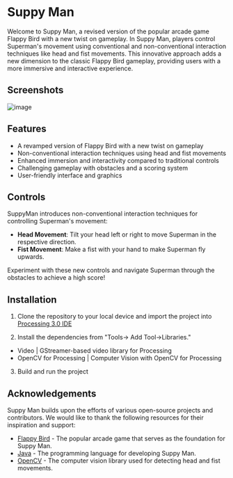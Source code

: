 
# Suppy Man

Welcome to Suppy Man, a revised version of the popular arcade game Flappy Bird with a new twist on gameplay. In Suppy Man, players control Superman's movement using conventional and non-conventional interaction techniques like head and fist movements. This innovative approach adds a new dimension to the classic Flappy Bird gameplay, providing users with a more immersive and interactive experience.



## Screenshots

![image](https://github.com/avanishgarg/SuppyMan/assets/44157009/446ee9a3-dde6-4303-94f4-ff843f90dc32)



## Features

- A revamped version of Flappy Bird with a new twist on gameplay
- Non-conventional interaction techniques using head and fist movements
- Enhanced immersion and interactivity compared to traditional controls
- Challenging gameplay with obstacles and a scoring system
- User-friendly interface and graphics


## Controls

SuppyMan introduces non-conventional interaction techniques for controlling Superman's movement:

- __Head Movement__: Tilt your head left or right to move Superman in the respective direction.
- __Fist Movement__: Make a fist with your hand to make Superman fly upwards.

Experiment with these new controls and navigate Superman through the obstacles to achieve a high score!
## Installation

1. Clone the repository to your local device and import the project into [Processing 3.0 IDE](https://processing.org/download/)

2. Install the dependencies from "Tools-> Add Tool->Libraries."

- Video | GStreamer-based video library for Processing
- OpenCV for Processing | Computer Vision with OpenCV for Processing

3. Build and run the project



    
## Acknowledgements

Suppy Man builds upon the efforts of various open-source projects and contributors. We would like to thank the following resources for their inspiration and support:

- [Flappy Bird](https://en.wikipedia.org/wiki/Flappy_Bird) - The popular arcade game that serves as the foundation for Suppy Man.
- [Java](https://www.java.com/) - The programming language for developing Suppy Man.
- [OpenCV](https://www.java.com/) - The computer vision library used for detecting head and fist movements.

